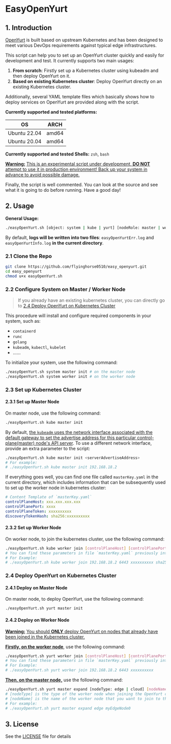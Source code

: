 # EasyOpenYurt

## 1. Introduction

[OpenYurt](https://github.com/openyurtio/openyurt) is built based on upstream Kubernetes and has been designed to meet various DevOps requirements against typical edge infrastructures.

This script can help you to set up an OpenYurt cluster quickly and easily for development and test. It currently supports two main usages:

1. **From scratch**: Firstly set up a Kubernetes cluster using kubeadm and then deploy OpenYurt on it.
2. **Based on existing Kubernetes cluster**: Deploy OpenYurt directly on an existing Kubernetes cluster.

Additionally, several YAML template files which basically shows how to deploy services on OpenYurt are provided along with the script.

**Currently supported and tested platforms:**

|      OS      | ARCH  |
| :----------: | :---: |
| Ubuntu 22.04 | amd64 |
| Ubuntu 20.04 | amd64 |

**Currently supported and tested Shells:** `zsh`, `bash`

**<u>Warning:</u>** <u>This is an experimental script under development, **DO NOT** attempt to use it in production environment! Back up your system in advance to avoid possible damage.</u>

Finally, the script is well commented. You can look at the source and see what it is going to do before running. Have a good day!

## 2. Usage

**General Usage:**

```bash
./easyOpenYurt.sh [object: system | kube | yurt] [nodeRole: master | worker] [operation: init | join | expand] <Args...>
```

By default, **logs will be written into two files**: `easyOpenYurtErr.log` and `easyOpenYurtInfo.log` **in the current directory**.

### 2.1 Clone the Repo

```bash
git clone https://github.com/flyinghorse0510/easy_openyurt.git
cd easy_openyurt
chmod u+x easyOpenYurt.sh
```

### 2.2 Configure System on Master / Worker Node

> If you already have an existing kubernetes cluster, you can directly go to [2.4 Deploy OpenYurt on Kubernetes Cluster](#24-deploy-openyurt-on-kubernetes-cluster)

This procedure will install and configure required components in your system, such as:

- `containerd`
- `runc`
- `golang`
- `kubeadm`, `kubectl`, `kubelet`
- ……

To initialize your system, use the following command:

```bash
./easyOpenYurt.sh system master init # on the master node
./easyOpenYurt.sh system worker init # on the worker node
```

### 2.3 Set up Kubernetes Cluster

#### 2.3.1 Set up Master Node

On master node, use the following command:

```bash
./easyOpenYurt.sh kube master init
```

By default, [the `kubeadm` uses the network interface associated with the default gateway to set the advertise address for this particular control-plane(master) node's API server](https://kubernetes.io/docs/setup/production-environment/tools/kubeadm/create-cluster-kubeadm/). To use a different network interface, provide an extra parameter to the script:

```bash
./easyOpenYurt.sh kube master init <serverAdvertiseAddress>
# For example:
# ./easyOpenYurt.sh kube master init 192.168.18.2
```

If everything goes well, you can find one file called `masterKey.yaml` in the current directory, which includes information that can be subsequently used to set up the worker node in kubernetes cluster:

```yaml
# Content Template of `masterKey.yaml`
controlPlaneHost: xxx.xxx.xxx.xxx
controlPlanePort: xxxx
controlPlaneToken: xxxxxxxxxx
discoveryTokenHash: sha256:xxxxxxxxxx
```

#### 2.3.2 Set up Worker Node

On worker node, to join the kubernetes cluster, use the following command:

```bash
./easyOpenYurt.sh kube worker join [controlPlaneHost] [controlPlanePort] [controlPlaneToken] [discoveryTokenHash]
# You can find these parameters in file `masterKey.yaml` previously introduced on the master node
# For Example:
# ./easyOpenYurt.sh kube worker join 192.168.18.2 6443 xxxxxxxxxx sha256:xxxxxxxxxx
```

### 2.4 Deploy OpenYurt on Kubernetes Cluster

#### 2.4.1 Deploy on Master Node

On master node, to deploy OpenYurt, use the following command:

```bash
./easyOpenYurt.sh yurt master init
```

#### 2.4.2 Deploy on Worker Node

**<u>Warning:</u>** <u>You should **ONLY** deploy OpenYurt on nodes that already have been joined in the Kubernetes cluster.</u>

**<u>Firstly, on the worker node</u>**, use the following command:

```bash
./easyOpenYurt.sh yurt worker join [controlPlaneHost] [controlPlanePort] [controlPlaneToken]
# You can find these parameters in file `masterKey.yaml` previously introduced on the master node
# For Example:
# ./easyOpenYurt.sh yurt worker join 192.168.18.2 6443 xxxxxxxxxx
```

**<u>Then, on the master node,</u>** use the following command:

```bash
./easyOpenYurt.sh yurt master expand [nodeType: edge | cloud] [nodeName]
# [nodeType] is the type of the worker node when joining the OpenYurt cluster (edge / cloud)
# [nodeName] is the name of the worker node that you want to join to the OpenYurt cluster
# For example:
# ./easyOpenYurt.sh yurt master expand edge myEdgeNode0
```

## 3. License

See the [LICENSE](https://github.com/vhive-serverless/openyurt/blob/master/LICENSE) file for details